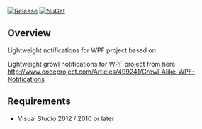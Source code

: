 [![Release](https://img.shields.io/github/release/Dirkster99/UserNotifications.svg)](https://github.com/Dirkster99/UserNotifications/releases/latest)
[![NuGet](https://img.shields.io/nuget/dt/Dirkster.UserNotifications.svg)](http://nuget.org/packages/Dirkster.UserNotifications)
## Overview

Lightweight notifications for WPF project based on

Lightweight growl notifications for WPF project from here:
http://www.codeproject.com/Articles/499241/Growl-Alike-WPF-Notifications

## Requirements

 - Visual Studio 2012 / 2010 or later
